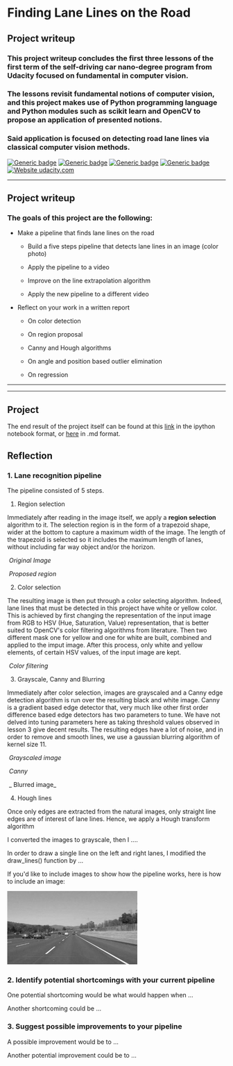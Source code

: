 # **Finding Lane Lines on the Road** 

## Project writeup

### This project writeup concludes the first three lessons of the first term of the self-driving car nano-degree program from Udacity focused on fundamental in computer vision.

### The lessons revisit fundamental notions of computer vision, and this project makes use of Python programming language and Python modules such as scikit learn and OpenCV to propose an application of presented notions.

### Said application is focused on detecting road lane lines via classical computer vision methods.

[![Generic badge](https://img.shields.io/badge/framework-python-blue.svg)](https://www.python.org/)
[![Generic badge](https://img.shields.io/badge/framework-opencv-blue.svg)](https://docs.opencv.org/3.0-beta/doc/py_tutorials/py_tutorials.html)
[![Generic badge](https://img.shields.io/badge/framework-scikit.learn-blue.svg)](http://scikit-learn.org/stable/)
[![Generic badge](https://img.shields.io/badge/domain-computer.vision-green.svg)](https://en.wikipedia.org/wiki/Computer_vision)
[![Website udacity.com](https://img.shields.io/website-up-down-green-red/http/shields.io.svg)](https://classroom.udacity.com/) 

---

## Project writeup

### The goals of this project are the following:

* Make a pipeline that finds lane lines on the road

    * Build a five steps pipeline that detects lane lines in an image (color photo)

    * Apply the pipeline to a video

    * Improve on the line extrapolation algorithm

    * Apply the new pipeline to a different video

* Reflect on your work in a written report

    * On color detection

    * On region proposal

    * Canny and Hough algorithms

    * On angle and position based outlier elimination

    * On regression

[//]: # (Image References)
[image1]: ./examples/grayscale.jpg "Grayscale"

---
---

## Project

The end result of the project itself can be found at this [link](https://github.com/swoldetsadick/sdce/blob/master/Projects/01_find_lane_lines_on_the_road/CarND_LaneLines_P1/P1.ipynb) in the ipython notebook format, or [here](https://github.com/swoldetsadick/sdce/blob/master/Projects/01_find_lane_lines_on_the_road/CarND_LaneLines_P1/md/P1.md) in .md format.

## Reflection

### 1. Lane recognition pipeline

The pipeline consisted of 5 steps. 

1. Region selection

Immediately after reading in the image itself, we apply a **region selection** algorithm to it. The selection region is 
in the form of a trapezoid shape, wider at the bottom to capture a maximum width of the image. The length of the 
trapezoid is selected so it includes the maximum length of lanes, without including far way object and/or the horizon.

![]()
_Original Image_

![]()
_Proposed region_

2. Color selection

The resulting image is then put through a color selecting algorithm. Indeed, lane lines that must be detected in this
project have white or yellow color. This is achieved by first changing the representation of the input image from RGB
to HSV (Hue, Saturation, Value) representation, that is better suited to OpenCV's color filtering algorithms from 
literature. Then two different mask one for yellow and one for white are built, combined and applied to the imput image.
After this process, only white and yellow elements, of certain HSV values, of the input image are kept.

![]()
_Color filtering_

3. Grayscale, Canny and Blurring

Immediately after color selection, images are grayscaled and a Canny edge detection algorithm is run over the resulting
black and white image. Canny is a gradient based edge detector that, very much like other first order difference based
edge detectors has two parameters to tune. We have not delved into tuning parameters here as taking threshold values
observed in lesson 3 give decent results.
The resulting edges have a lot of noise, and in order to remove and smooth lines, we use a gaussian blurring algorithm
of kernel size 11.

![]()
_Grayscaled image_

![]()
_Canny_

![]()
_ Blurred image_

4. Hough lines

Once only edges are extracted from the natural images, only straight line edges are of interest of lane lines. Hence,
we apply a Hough transform algorithm




I converted the images to grayscale, then I .... 

In order to draw a single line on the left and right lanes, I modified the draw_lines() function by ...

If you'd like to include images to show how the pipeline works, here is how to include an image: 

![alt text][image1]


### 2. Identify potential shortcomings with your current pipeline


One potential shortcoming would be what would happen when ... 

Another shortcoming could be ...


### 3. Suggest possible improvements to your pipeline

A possible improvement would be to ...

Another potential improvement could be to ...
